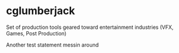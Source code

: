 # cglumberjack
Set of production tools geared toward entertainment industries (VFX, Games, Post Production)

Another test statement
messin around